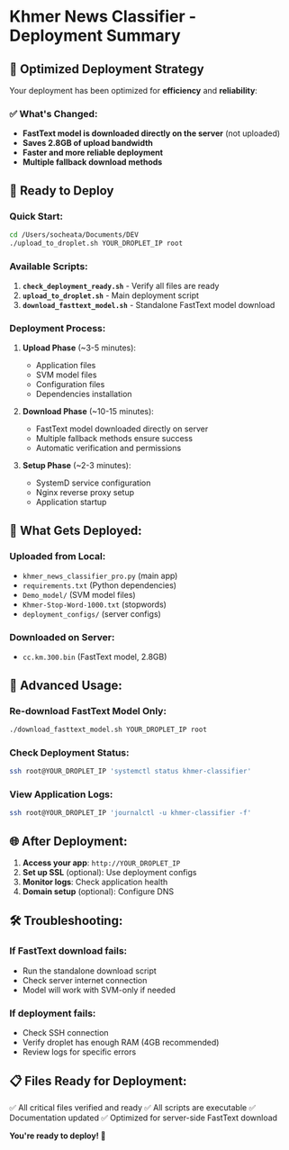 # Khmer News Classifier - Deployment Summary

## 🎯 Optimized Deployment Strategy

Your deployment has been optimized for **efficiency** and **reliability**:

### ✅ What's Changed:

- **FastText model is downloaded directly on the server** (not uploaded)
- **Saves 2.8GB of upload bandwidth**
- **Faster and more reliable deployment**
- **Multiple fallback download methods**

## 🚀 Ready to Deploy

### Quick Start:

```bash
cd /Users/socheata/Documents/DEV
./upload_to_droplet.sh YOUR_DROPLET_IP root
```

### Available Scripts:

1. **`check_deployment_ready.sh`** - Verify all files are ready
2. **`upload_to_droplet.sh`** - Main deployment script
3. **`download_fasttext_model.sh`** - Standalone FastText model download

### Deployment Process:

1. **Upload Phase** (~3-5 minutes):

   - Application files
   - SVM model files
   - Configuration files
   - Dependencies installation

2. **Download Phase** (~10-15 minutes):

   - FastText model downloaded directly on server
   - Multiple fallback methods ensure success
   - Automatic verification and permissions

3. **Setup Phase** (~2-3 minutes):
   - SystemD service configuration
   - Nginx reverse proxy setup
   - Application startup

## 📁 What Gets Deployed:

### Uploaded from Local:

- `khmer_news_classifier_pro.py` (main app)
- `requirements.txt` (Python dependencies)
- `Demo_model/` (SVM model files)
- `Khmer-Stop-Word-1000.txt` (stopwords)
- `deployment_configs/` (server configs)

### Downloaded on Server:

- `cc.km.300.bin` (FastText model, 2.8GB)

## 🔧 Advanced Usage:

### Re-download FastText Model Only:

```bash
./download_fasttext_model.sh YOUR_DROPLET_IP root
```

### Check Deployment Status:

```bash
ssh root@YOUR_DROPLET_IP 'systemctl status khmer-classifier'
```

### View Application Logs:

```bash
ssh root@YOUR_DROPLET_IP 'journalctl -u khmer-classifier -f'
```

## 🌐 After Deployment:

1. **Access your app**: `http://YOUR_DROPLET_IP`
2. **Set up SSL** (optional): Use deployment configs
3. **Monitor logs**: Check application health
4. **Domain setup** (optional): Configure DNS

## 🛠️ Troubleshooting:

### If FastText download fails:

- Run the standalone download script
- Check server internet connection
- Model will work with SVM-only if needed

### If deployment fails:

- Check SSH connection
- Verify droplet has enough RAM (4GB recommended)
- Review logs for specific errors

## 📋 Files Ready for Deployment:

✅ All critical files verified and ready
✅ All scripts are executable
✅ Documentation updated
✅ Optimized for server-side FastText download

**You're ready to deploy! 🎉**
